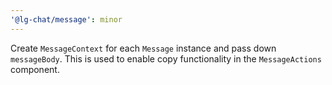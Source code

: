```yaml
---
'@lg-chat/message': minor
---
```


Create `MessageContext` for each `Message` instance and pass down `messageBody`. This is used to enable copy functionality in the `MessageActions` component.
